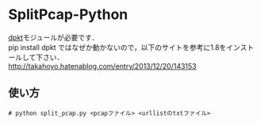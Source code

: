 # SplitPcap-Python

[dpkt](https://code.google.com/p/dpkt/)モジュールが必要です．  
pip install dpkt ではなぜか動かないので，以下のサイトを参考に1.8をインストールして下さい．  
http://takahoyo.hatenablog.com/entry/2013/12/20/143153

## 使い方
    # python split_pcap.py <pcapファイル> <urllistのtxtファイル>
